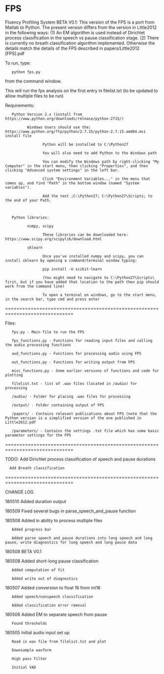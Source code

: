 # FPS
Fluency Profiling System BETA V0.1: This version of the FPS is a port from Matlab to Python. The present version differs from the version in Little2012 in the following ways: (1) An EM algorithm is used instead of Dirichlet process classification in the speech vs pause classification stage. (2) There is currently no breath classification algorithm implemented. Otherwise the details match the details of the FPS described in papers/Little2012 [FPS].pdf

To run, type:

       python fps.py
       
from the command window.

This will run the fps analysis on the first entry in filelist.txt (to be updated to allow multiple files to be run)

Requirements:

       Python Version 2.x (install from https://www.python.org/downloads/release/python-2715/)
              
              Windows Users should use the: https://www.python.org/ftp/python/2.7.15/python-2.7.15.amd64.msi install file
              
                     Python will be installed to C:\Python27
              
                     You will also need to add Python to the Windows path
                     
                     You can modify the Windows path by right-clicking "My Computer" in the start menu, then clicking "Properties", and then clicking "Advanced system settings" in the left bar. 
                     
                     Click "Environment Variables..." in the menu that comes up, and find "Path" in the bottom window (named "System variables"). 
                     
                     Add the text ;C:\Python27; C:\Python27\Scripts; to the end of your Path. 
                     
                     
       
       Python libraries:
       
              numpy, scipy
              
                     These libraries can be downloaded here: https://www.scipy.org/scipylib/download.html
              
              sklearn
              
                     Once you've installed numpy and scipy, you can install sklearn by opening a command/terminal window typing:
                     
                     pip install -U scikit-learn
                     
                     (You might need to navigate to C:\Python27\Scripts\ first, but if you have added that location to the path then pip should work from the command line)
                     
                     To open a terminal on windows, go to the start menu, in the search bar, type cmd and press enter
                     
        
==============================================================================


Files:

       fps.py - Main file to run the FPS 
       
       fps_functions.py - Functions for reading input files and calling the audio processing functions
       
       aud_functions.py - Functions for processing audio using FPS
       
       out_functions.py - Functions for writing output from FPS
       
       misc_functions.py - Some earlier versions of functions and code for plotting 
       
       filelist.txt - list of .wav files (located in /audio) for processing
            
       /audio/ - Folder for placing .wav files for processing
       
       /output/ - Folder containing output of FPS
       
       /papers/ - Contains relevant publications about FPS (note that the Python version is a simplified version of the one published in Little2012.pdf
       
       /parameters/ - Contains the settings .txt file which has some basic parameter settings for the FPS
==============================================================================

TODO: Add Dirichlet process classification of speech and pause durations
      
      Add Breath classification
      
==============================================================================

CHANGE LOG

180510 Added duration output

180509 Fixed several bugs in parse_speech_and_pause function 

180508 Added in ability to process multiple files
    
       Added progress bar
       
       Added parse speech and pause durations into long speech and long pause, write diagnostics for long speech and long pause data

180508 BETA V0.1

180508 Added short-long pause classification
       
       Added computation of fit 
       
       Added write out of diagnostics

180507 Added conversion to float 16 from int16

       Added speech/nonspeech classification
       
       Added classification error removal

180506 Added EM to separate speech from pause
       
       Found thresholds

180505 Initial audio input set up
       
       Read in wav file from filelist.txt and plot
       
       Downsample wavform
       
       High pass filter
       
       Initial VAD
